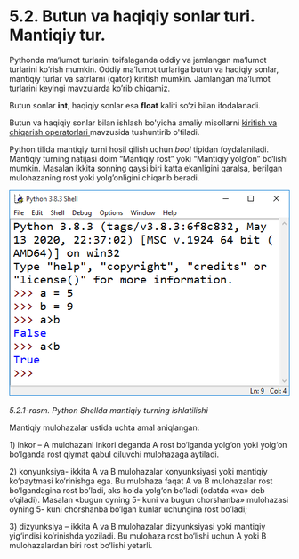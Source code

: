 # 5.2. Butun va haqiqiy sonlar turi. Mantiqiy tur.

Pythonda ma‘lumot turlarini toifalaganda oddiy va jamlangan ma‘lumot turlarini ko‘rish mumkin. Oddiy ma‘lumot turlariga butun va haqiqiy sonlar, mantiqiy turlar va satrlarni (qator) kiritish mumkin. Jamlangan ma’lumot turlarini keyingi mavzularda ko’rib chiqamiz.

Butun sonlar **int**, haqiqiy sonlar esa **float** kaliti so‘zi bilan ifodalanadi.

Butun va haqiqiy sonlar bilan ishlash bo'yicha amaliy misollarni [kiritish va chiqarish operatorlari ](5.5.-kiritish-va-chiqarish-operatorlari..md)mavzusida tushuntirib o'tiladi.

Python tilida mantiqiy turni hosil qilish uchun _bool_ tipidan foydalaniladi. Mantiqiy turning natijasi doim “Mantiqiy rost” yoki “Mantiqiy yolg’on” bo‘lishi mumkin. Masalan ikkita sonning qaysi biri katta ekanligini qaralsa, berilgan mulohazaning rost yoki yolg’onligini chiqarib beradi.

![](../.gitbook/assets/16)

_5.2.1-rasm. Python Shellda mantiqiy turning ishlatilishi_

Mantiqiy mulohazalar ustida uchta amal aniqlangan:

1\) inkor – A mulohazani inkori deganda A rost bo‘lganda yolg‘on yoki yolg‘on bo‘lganda rost qiymat qabul qiluvchi mulohazaga aytiladi.

2\) konyunksiya- ikkita A va B mulohazalar konyunksiyasi yoki mantiqiy ko‘paytmasi ko‘rinishga ega. Bu mulohaza faqat A va B mulohazalar rost bo‘lgandagina rost bo’ladi, aks holda yolg‘on bo’ladi (odatda «va» deb o‘qiladi). Masalan «bugun oyning 5- kuni va bugun chorshanba» mulohazasi oyning 5- kuni chorshanba bo‘lgan kunlar uchungina rost bo’ladi;

3\) dizyunksiya – ikkita A va B mulohazalar dizyunksiyasi yoki mantiqiy yig‘indisi ko‘rinishda yoziladi. Bu mulohaza rost bo‘lishi uchun A yoki B mulohazalardan biri rost bo‘lishi yetarli.
